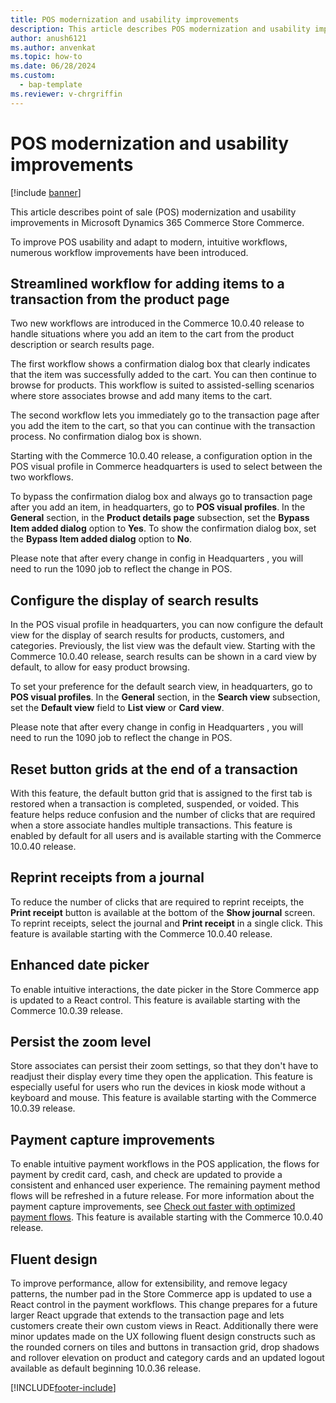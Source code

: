 ```yaml
---
title: POS modernization and usability improvements
description: This article describes POS modernization and usability improvements in Microsoft Dynamics 365 Commerce Store Commerce.
author: anush6121
ms.author: anvenkat 
ms.topic: how-to 
ms.date: 06/28/2024
ms.custom: 
  - bap-template
ms.reviewer: v-chrgriffin
---
```


# POS modernization and usability improvements

[!include [banner](../includes/banner.md)]

This article describes point of sale (POS) modernization and usability improvements in Microsoft Dynamics 365 Commerce Store Commerce.

To improve POS usability and adapt to modern, intuitive workflows, numerous workflow improvements have been introduced.

## Streamlined workflow for adding items to a transaction from the product page

Two new workflows are introduced in the Commerce 10.0.40 release to handle situations where you add an item to the cart from the product description or search results page.

The first workflow shows a confirmation dialog box that clearly indicates that the item was successfully added to the cart. You can then continue to browse for products. This workflow is suited to assisted-selling scenarios where store associates browse and add many items to the cart.

The second workflow lets you immediately go to the transaction page after you add the item to the cart, so that you can continue with the transaction process. No confirmation dialog box is shown.

Starting with the Commerce 10.0.40 release, a configuration option in the POS visual profile in Commerce headquarters is used to select between the two workflows.

To bypass the confirmation dialog box and always go to transaction page after you add an item, in headquarters, go to **POS visual profiles**. In the **General** section, in the **Product details page** subsection, set the **Bypass Item added dialog** option to **Yes**. To show the confirmation dialog box, set the **Bypass Item added dialog** option to **No**.

Please note that after every change in config in Headquarters , you will need to run the 1090 job to reflect the change in POS.

## Configure the display of search results

In the POS visual profile in headquarters, you can now configure the default view for the display of search results for products, customers, and categories. Previously, the list view was the default view. Starting with the Commerce 10.0.40 release, search results can be shown in a card view by default, to allow for easy product browsing.

To set your preference for the default search view, in headquarters, go to **POS visual profiles**. In the **General** section, in the **Search view** subsection, set the **Default view** field to **List view** or **Card view**.

Please note that after every change in config in Headquarters , you will need to run the 1090 job to reflect the change in POS.

## Reset button grids at the end of a transaction

With this feature, the default button grid that is assigned to the first tab is restored when a transaction is completed, suspended, or voided. This feature helps reduce confusion and the number of clicks that are required when a store associate handles multiple transactions. This feature is enabled by default for all users and is available starting with the Commerce 10.0.40 release.

## Reprint receipts from a journal

To reduce the number of clicks that are required to reprint receipts, the **Print receipt** button is available at the bottom of the **Show journal** screen. To reprint receipts, select the journal and **Print receipt** in a single click. This feature is available starting with the Commerce 10.0.40 release.

## Enhanced date picker

To enable intuitive interactions, the date picker in the Store Commerce app is updated to a React control. This feature is available starting with the Commerce 10.0.39 release.

## Persist the zoom level

Store associates can persist their zoom settings, so that they don't have to readjust their display every time they open the application. This feature is especially useful for users who run the devices in kiosk mode without a keyboard and mouse. This feature is available starting with the Commerce 10.0.39 release.

## Payment capture improvements

To enable intuitive payment workflows in the POS application, the flows for payment by credit card, cash, and check are updated to provide a consistent and enhanced user experience. The remaining payment method flows will be refreshed in a future release. For more information about the payment capture improvements, see [Check out faster with optimized payment flows](dev-itpro/faster-checkout-pos.md). This feature is available starting with the Commerce 10.0.40 release.

## Fluent design

To improve performance, allow for extensibility, and remove legacy patterns, the number pad in the Store Commerce app is updated to use a React control in the payment workflows. This change prepares for a future larger React upgrade that extends to the transaction page and lets customers create their own custom views in React.
Additionally there were minor updates made on the UX following fluent design constructs such as the rounded corners on tiles and buttons in transaction grid, drop shadows and rollover elevation on product and category cards and an updated logout available as default beginning 10.0.36 release.  


[!INCLUDE[footer-include](../includes/footer-banner.md)]
